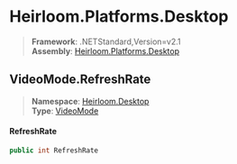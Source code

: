 # Heirloom.Platforms.Desktop

> **Framework**: .NETStandard,Version=v2.1  
> **Assembly**: [Heirloom.Platforms.Desktop][0]  

## VideoMode.RefreshRate

> **Namespace**: [Heirloom.Desktop][0]  
> **Type**: [VideoMode][1]  

#### RefreshRate

```cs
public int RefreshRate
```

[0]: ../Heirloom.Platforms.Desktop.md
[1]: Heirloom.Desktop.VideoMode.md
